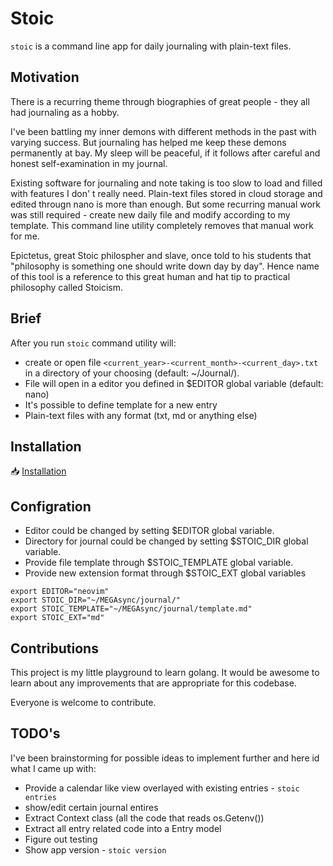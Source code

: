 # Stoic
`stoic` is a command line app for daily journaling with plain-text files.

## Motivation
There is a recurring theme through biographies of great people - they all had journaling as a hobby.

I've been battling my inner demons with different methods in the past with varying success. But journaling has helped me keep these demons permanently at bay. My sleep will be peaceful, if it follows after careful and honest self-examination in my journal. 

Existing software for journaling and note taking is too slow to load and filled with features I don'
t really need. Plain-text files stored in cloud storage and edited througn nano is more than enough. But some recurring manual work was still required - create new daily file and  modify according to my template. This command line utility completely removes that manual work for me. 

Epictetus, great Stoic philospher and slave, once told to his students that "philosophy is something one should write down day by day". Hence name of this tool is a reference to this great human and hat tip to practical philosophy called Stoicism.

## Brief
After you run `stoic` command utility will:
- create or open file `<current_year>-<current_month>-<current_day>.txt` in a directory of your choosing (default: ~/Journal/).
- File will open in a editor you defined in $EDITOR global variable (default: nano)
- It's possible to define template for a new entry
- Plain-text files with any format (txt, md or anything else)

## Installation

📥 [Installation](INSTALL.md)

## Configration

- Editor could be changed by setting $EDITOR global variable.
- Directory for journal could be changed by setting $STOIC_DIR global variable.
- Provide file template through $STOIC_TEMPLATE global variable.
- Provide new extension format through $STOIC_EXT global variables

```
export EDITOR="neovim"
export STOIC_DIR="~/MEGAsync/journal/"
export STOIC_TEMPLATE="~/MEGAsync/journal/template.md"
export STOIC_EXT="md"
```

## Contributions
This project is my little playground to learn golang. It would be awesome to learn about any improvements that are appropriate for this codebase.

Everyone is welcome to contribute.

## TODO's
I've been brainstorming for possible ideas to implement further and here id what I came up with:

- Provide a calendar like view overlayed with existing entries - `stoic entries` 
- show/edit certain journal entires 
- Extract Context class (all the code that reads os.Getenv())
- Extract all entry related code into a Entry model
- Figure out testing
- Show app version  - `stoic version`
